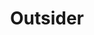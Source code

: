 ---
layout: module
num: 16
title: Outsider
type: lecture
draft: 0
group: 8
show_schedule: 1
due_date: 2024-05-23
slides:
  - url: https://docs.google.com/presentation/d/1x9_oOb12N4hegGyx5QOPEc21K7IQlChSxk7E1OWPg_0/edit?usp=sharing
    title: Outsider
readings:
  - title: Blockchain Chicken Farm
    url: https://canvas.northwestern.edu/files/18867953/
    author: Wang, X.
    date: 2020
    source: Farrar, Straus and Giroux
    notes: Feel free to check out Xiaowei Wang's <a href="https://youtu.be/jsFAFsx9otw?si=KaNpYgRjjiLLGWZ7">Ted Talk</a> too!
  - title: "Studying Up Machine Learning Data: Why Talk About Bias When We Mean Power?"
    url: https://milamiceli.com/wp-content/uploads/2021/10/GROUP2022_CRv1.pdf
    author: Miceli, M., Posada, J., & Yang, T.
    date: 2022
    source: Proc. ACM Hum.-Comput. Interact.
    volume: 1
    issue: 1
    optional: 1
  - title: Why Am I Always Being Researched?
    url: https://chicagobeyond.org/wp-content/uploads/2019/05/ChicagoBeyond_2019Guidebook.pdf
    author: Chicago Beyond
    date: 2019
    notes: Great set of questions, especially from pages 60-82.
    optional: 1
  - title: Poetry, Poetic Inquiry and Rwanda
    url: https://canvas.northwestern.edu/files/18868003/
    author: Apol, L.
    date: 2021
    source: Springer
    notes: From witness to withness...
    optional: 1
--- 